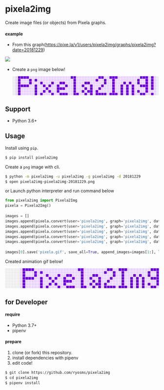 # pixela2img
Create image files (or objects) from Pixela graphs.

#### example

* From this graph(<https://pixe.la/v1/users/pixela2img/graphs/pixela2img?date=20181229>)

![](https://pixe.la/v1/users/pixela2img/graphs/pixela2img?date=20181229)

* Create a `png` image below!

    ![](https://github.com/ryosms/pixela2img/blob/master/docs/pixela2img-pixela2img-20181229.png?raw=true)

## Support

* Python 3.6+

## Usage

Install using `pip`.

```bash
$ pip install pixela2img
```

Create a `png` image with cli.

```bash
$ python -m pixela2img -u pixela2img -g pixela2img -d 20181229
$ open pixela2img-pixela2img-20181229.png
```

or Launch python interpreter and run command below

```hello_pixela.py
from pixela2img import Pixela2Img
pixela = Pixela2Img()

images = []
images.append(pixela.convert(user='pixela2img', graph='pixela2img', date='20181201'))
images.append(pixela.convert(user='pixela2img', graph='pixela2img', date='20181208'))
images.append(pixela.convert(user='pixela2img', graph='pixela2img', date='20181215'))
images.append(pixela.convert(user='pixela2img', graph='pixela2img', date='20181222'))
images.append(pixela.convert(user='pixela2img', graph='pixela2img', date='20181229'))

images[0].save('pixela.gif', save_all=True, append_images=images[1:], loop=0)
```

Created animation gif below!

![](https://github.com/ryosms/pixela2img/blob/master/docs/pixela.gif?raw=true)

## for Developer

#### require

* Python 3.7+
* pipenv

#### prepare

1. clone (or fork) this repository.
2. install dependencies with pipenv
3. edit code!

```bash
$ git clone https://github.com/ryosms/pixela2img
$ cd pixela2img
$ pipenv install
```
